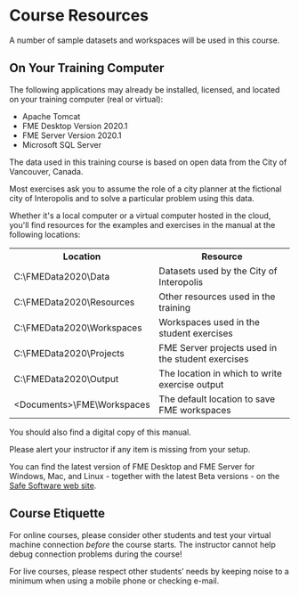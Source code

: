 # Course Resources #
A number of sample datasets and workspaces will be used in this course.

## On Your Training Computer ##

The following applications may already be installed, licensed, and located on your training computer (real or virtual):

- Apache Tomcat
- FME Desktop Version 2020.1
- FME Server Version 2020.1
- Microsoft SQL Server


The data used in this training course is based on open data from the City of Vancouver, Canada.

Most exercises ask you to assume the role of a city planner at the fictional city of Interopolis and to solve a particular problem using this data.

Whether it's a local computer or a virtual computer hosted in the cloud, you'll find resources for the examples and exercises in the manual at the following locations:

<table>

<tr>
<th>Location</th>
<th>Resource</th>
</tr>

<tr>
<td>C:\FMEData2020\Data</td>
<td>Datasets used by the City of Interopolis</td>
</tr>

<tr>
<td>C:\FMEData2020\Resources</td>
<td>Other resources used in the training</td>
</tr>

<tr>
<td>C:\FMEData2020\Workspaces</td>
<td>Workspaces used in the student exercises</td>
</tr>

<tr>
<td>C:\FMEData2020\Projects</td>
<td>FME Server projects used in the student exercises</td>
</tr>

<tr>
<td>C:\FMEData2020\Output</td>
<td>The location in which to write exercise output</td>
</tr>

<tr>
<td>&lt;Documents&gt;\FME\Workspaces</td>
<td>The default location to save FME workspaces</td>
</tr>

</table>

You should also find a digital copy of this manual.

Please alert your instructor if any item is missing from your setup.

You can find the latest version of FME Desktop and FME Server for Windows, Mac, and Linux - together with the latest Beta versions - on the [Safe Software web site](https://www.safe.com/support/support-resources/fme-downloads/ "Downloads Page").


## Course Etiquette ##
For online courses, please consider other students and test your virtual machine connection *before* the course starts. The instructor cannot help debug connection problems during the course!

For live courses, please respect other students’ needs by keeping noise to a minimum when using a mobile phone or checking e-mail.
